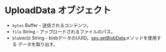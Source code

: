 # UploadData オブジェクト

* `bytes` Buffer - 送信されるコンテンツ。
* `file` String - アップロードされるファイルのパス。
* `blobUUID` String - blobデータのUUID。[ses.getBlobData](../session.md#sesgetblobdataidentifier-callback)メソッドを使用する データを取り出す。